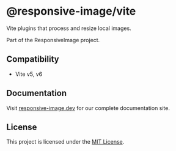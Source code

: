 # @responsive-image/vite

Vite plugins that process and resize local images.

Part of the ResponsiveImage project.

## Compatibility

- Vite v5, v6

## Documentation

Visit [responsive-image.dev](https://responsive-image.dev) for our complete documentation site.

## License

This project is licensed under the [MIT License](../../LICENSE.md).
